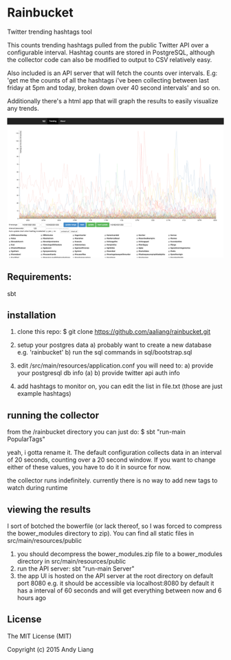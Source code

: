 # Rainbucket
Twitter trending hashtags tool

This counts trending hashtags pulled from the public Twitter API over a configurable interval.
Hashtag counts are stored in PostgreSQL, although the collector code can also be modified to output
to CSV relatively easy.

Also included is an API server that will fetch the counts over intervals. E.g: 'get me the counts of
all the hashtags i've been collecting between last friday at 5pm and today, broken down over 40 second
intervals' and so on.

Additionally there's a html app that will graph the results to easily visualize any trends.

![Alt text](https://github.com/aaliang/rainbucket/blob/master/screenshot.png "screenshot")

Requirements:
-------------
sbt

installation
-------------
1) clone this repo:
$ git clone https://github.com/aaliang/rainbucket.git

2) setup your postgres data
  a) probably want to create a new database e.g. 'rainbucket'
  b) run the sql commands in sql/bootstrap.sql

3) edit /src/main/resources/application.conf
  you will need to:
  a) provide your postgresql db info (a)
  b) provide twitter api auth info

3) add hashtags to monitor on, you can edit the list in file.txt (those are just example hashtags)


running the collector
---------------------
   from the /rainbucket directory you can just do:
   $ sbt "run-main PopularTags"

   yeah, i gotta rename it. The default configuration collects data in an interval of 20 seconds, counting over a 20 second window.
   If you want to change either of these values, you have to do it in source for now.

   the collector runs indefinitely. currently there is no way to add new tags to watch during runtime

viewing the results
-------------------
I sort of botched the bowerfile (or lack thereof, so I was forced to compress the bower_modules directory to zip). You can find all static files in src/main/resources/public

1) you should decompress the bower_modules.zip file to a bower_modules directory in src/main/resources/public
2) run the API server: sbt "run-main Server"
3) the app UI is hosted on the API server at the root directory on default port 8080 e.g. it should be accessible via localhost:8080
  by default it has a interval of 60 seconds and will get everything between now and 6 hours ago
 
License
-------
The MIT License (MIT)

Copyright (c) 2015 Andy Liang
